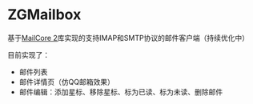 # ZGMailbox
基于[MailCore 2](https://github.com/MailCore/mailcore2)库实现的支持IMAP和SMTP协议的邮件客户端（持续优化中）

目前实现了：
* 邮件列表
* 邮件详情页（仿QQ邮箱效果）
* 邮件编辑：添加星标、移除星标、标为已读、标为未读、删除邮件



